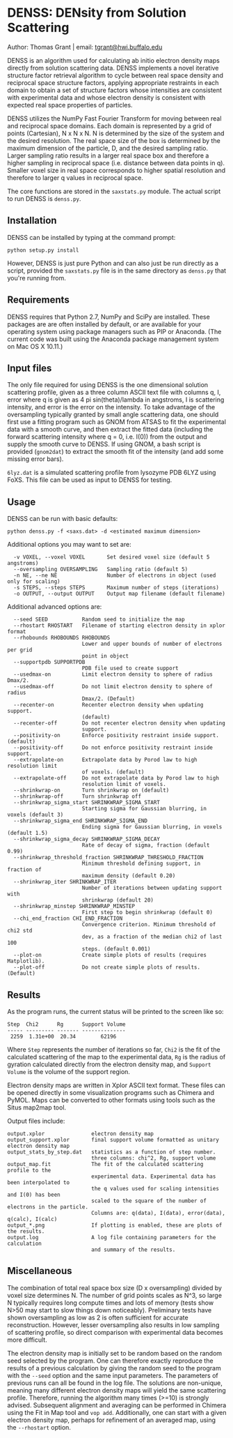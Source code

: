 # DENSS: DENsity from Solution Scattering

Author: Thomas Grant | email: tgrant@hwi.buffalo.edu

DENSS is an algorithm used for calculating ab initio electron density maps
directly from solution scattering data. DENSS implements a novel iterative
structure factor retrieval algorithm to cycle between real space density 
and reciprocal space structure factors, applying appropriate restraints in
each domain to obtain a set of structure factors whose intensities are 
consistent with experimental data and whose electron density is consistent
with expected real space properties of particles. 

DENSS utilizes the NumPy Fast Fourier Transform for moving between real and
reciprocal space domains. Each domain is represented by a grid of points 
(Cartesian), N x N x N. N is determined by the size of the system and the 
desired resolution. The real space size of the box is determined by the 
maximum dimension of the particle, D, and the desired sampling ratio. Larger
sampling ratio results in a larger real space box and therefore a higher 
sampling in reciprocal space (i.e. distance between data points in q). 
Smaller voxel size in real space corresponds to higher spatial resolution
and therefore to larger q values in reciprocal space.

The core functions are stored in the `saxstats.py` module. The actual script
to run DENSS is `denss.py`.

## Installation
DENSS can be installed by typing at the command prompt:
```
python setup.py install
```
However, DENSS is just pure Python and can also just be run directly as
a script, provided the `saxstats.py` file is in the same directory as
`denss.py` that you're running from.

## Requirements
DENSS requires that Python 2.7, NumPy and SciPy are installed. These packages are 
are often installed by default, or are available for your operating system
using package managers such as PIP or Anaconda. 
(The current code was built using the Anaconda package management system 
on Mac OS X 10.11.)

## Input files
The only file required for using DENSS is the one dimensional solution
scattering profile, given as a three column ASCII text file with columns
q, I, error where q is given as 4 pi sin(theta)/lambda in angstroms, I is
scattering intensity, and error is the error on the intensity. To take
advantage of the oversampling typically granted by small angle scattering
data, one should first use a fitting program such as GNOM from ATSAS to fit
the experimental data with a smooth curve, and then extract the fitted data
(including the forward scattering intensity where q = 0, i.e. I(0)) from
the output and supply the smooth curve to DENSS. If using GNOM, a bash
script is provided (```gnom2dat```) to extract the smooth fit of the 
intensity (and add some missing error bars).

`6lyz.dat` is a simulated scattering profile from lysozyme PDB 6LYZ using
FoXS. This file can be used as input to DENSS for testing.

## Usage
DENSS can be run with basic defaults:
```
python denss.py -f <saxs.dat> -d <estimated maximum dimension> 
```
Additional options you may want to set are:
```
  -v VOXEL, --voxel VOXEL       Set desired voxel size (default 5 angstroms)
  --oversampling OVERSAMPLING   Sampling ratio (default 5)
  -n NE, --ne NE                Number of electrons in object (used only for scaling)
  -s STEPS, --steps STEPS       Maximum number of steps (iterations)
  -o OUTPUT, --output OUTPUT    Output map filename (default filename)
```
Additional advanced options are:
```
  --seed SEED           Random seed to initialize the map
  --rhostart RHOSTART   Filename of starting electron density in xplor format
  --rhobounds RHOBOUNDS RHOBOUNDS
                        Lower and upper bounds of number of electrons per grid
                        point in object
  --supportpdb SUPPORTPDB
                        PDB file used to create support
  --usedmax-on          Limit electron density to sphere of radius Dmax/2.
  --usedmax-off         Do not limit electron density to sphere of radius
                        Dmax/2. (Default)
  --recenter-on         Recenter electron density when updating support.
                        (default)
  --recenter-off        Do not recenter electron density when updating
                        support.
  --positivity-on       Enforce positivity restraint inside support. (default)
  --positivity-off      Do not enforce positivity restraint inside support.
  --extrapolate-on      Extrapolate data by Porod law to high resolution limit
                        of voxels. (default)
  --extrapolate-off     Do not extrapolate data by Porod law to high
                        resolution limit of voxels.
  --shrinkwrap-on       Turn shrinkwrap on (default)
  --shrinkwrap-off      Turn shrinkwrap off
  --shrinkwrap_sigma_start SHRINKWRAP_SIGMA_START
                        Starting sigma for Gaussian blurring, in voxels (default 3)
  --shrinkwrap_sigma_end SHRINKWRAP_SIGMA_END
                        Ending sigma for Gaussian blurring, in voxels (default 1.5)
  --shrinkwrap_sigma_decay SHRINKWRAP_SIGMA_DECAY
                        Rate of decay of sigma, fraction (default 0.99)
  --shrinkwrap_threshold_fraction SHRINKWRAP_THRESHOLD_FRACTION
                        Minimum threshold defining support, in fraction of
                        maximum density (default 0.20)
  --shrinkwrap_iter SHRINKWRAP_ITER
                        Number of iterations between updating support with
                        shrinkwrap (default 20)
  --shrinkwrap_minstep SHRINKWRAP_MINSTEP
                        First step to begin shrinkwrap (default 0)
  --chi_end_fraction CHI_END_FRACTION
                        Convergence criterion. Minimum threshold of chi2 std
                        dev, as a fraction of the median chi2 of last 100
                        steps. (default 0.001)
  --plot-on             Create simple plots of results (requires Matplotlib).
  --plot-off            Do not create simple plots of results. (Default)
  ```

## Results
As the program runs, the current status will be printed to the screen like so:
```
Step  Chi2      Rg      Support Volume
----- --------- ------- --------------
 2259  1.31e+00  20.34        62196   
```
Where `Step` represents the number of iterations so far, `Chi2` is the fit of
the calculated scattering of the map to the experimental data, `Rg` is the
radius of gyration calculated directly from the electron density map, and
`Support Volume` is the volume of the support region.

Electron density maps are written in Xplor ASCII text format. These files can
be opened directly in some visualization programs such as Chimera and PyMOL. 
Maps can be converted to other formats using tools such as the Situs map2map tool.

Output files include:
```
output.xplor               electron density map
output_support.xplor       final support volume formatted as unitary electron density map
output_stats_by_step.dat   statistics as a function of step number.
                           three columns: chi^2, Rg, support volume
output_map.fit             The fit of the calculated scattering profile to the 
                           experimental data. Experimental data has been interpolated to
                           the q values used for scaling intensities and I(0) has been
                           scaled to the square of the number of electrons in the particle.
                           Columns are: q(data), I(data), error(data), q(calc), I(calc)
output_*.png               If plotting is enabled, these are plots of the results.
output.log                 A log file containing parameters for the calculation 
                           and summary of the results.
```

## Miscellaneous
The combination of total real space box size (D x oversampling) divided by 
voxel size determines N. The number of grid points scales as N^3, so large 
N typically requires long compute times and lots of memory (tests show N>50 may
start to slow things down noticeably). Preliminary tests have shown oversampling
as low as 2 is often sufficient for accurate reconstruction. However, lesser
oversampling also results in low sampling of scattering profile, so direct
comparison with experimental data becomes more difficult.

The electron density map is initially set to be random based on the random seed
selected by the program. One can therefore exactly reproduce the results of a previous
calculation by giving the random seed to the program with the `--seed` option and
the same input parameters. The parameters of previous runs can all be found in the log file.
The solutions are non-unique, meaning many different electron density maps will yield
the same scattering profile. Therefore, running the algorithm many times (>=10) is
strongly advised. Subsequent alignment and averaging can be performed in Chimera
using the Fit in Map tool and `vop add`. Additionally, one can start with a
given electron density map, perhaps for refinement of an averaged map, using
the `--rhostart` option. 




